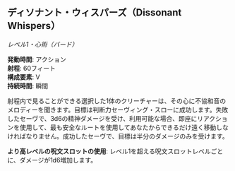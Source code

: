 ## ディソナント・ウィスパーズ（Dissonant Whispers）
*レベル1・心術（バード）*

**発動時間**: アクション  
**射程**: 60フィート  
**構成要素**: V  
**持続時間**: 瞬間

射程内で見ることができる選択した1体のクリーチャーは、その心に不協和音のメロディーを聞きます。目標は判断力セーヴィング・スローに成功します。失敗したセーヴで、3d6の精神ダメージを受け、利用可能な場合、即座にリアクションを使用して、最も安全なルートを使用してあなたからできるだけ遠く移動しなければなりません。成功したセーヴで、目標は半分のダメージのみを受けます。

**より高レベルの呪文スロットの使用**: レベル1を超える呪文スロットレベルごとに、ダメージが1d6増加します。
